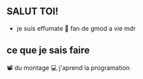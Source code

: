 ## SALUT TOI!
+ je suis effumate
💙 fan de gmod a vie mdr
## ce que je sais faire
📽 du montage
💻 j'aprend la programation
